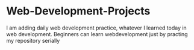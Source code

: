 # Web-Development-Projects
I am adding daily web development practice, whatever I learned today in web development. Beginners can learn webdevelopment just by practing my repository serially  
